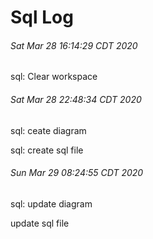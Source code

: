 # Sql Log

###### Sat Mar 28 16:14:29 CDT 2020
sql: Clear workspace

###### Sat Mar 28 22:48:34 CDT 2020
sql: ceate diagram

sql: create sql file

###### Sun Mar 29 08:24:55 CDT 2020
sql: update diagram

update sql file